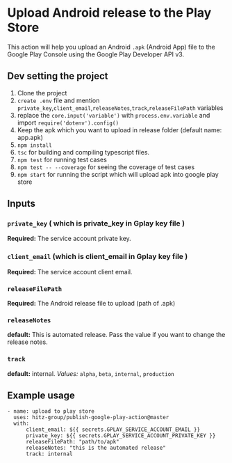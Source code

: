 # Upload Android release to the Play Store

This action will help you upload an Android `.apk` (Android App) file to the Google Play Console using the Google Play Developer API v3.

## Dev setting the project

1) Clone the project
2) `create .env` file and mention `private_key`,`client_email`,`releaseNotes`,`track`,`releaseFilePath` variables
3) replace the `core.input('variable')` with `process.env.variable` and import `require('dotenv').config()`
4) Keep the apk which you want to upload in release folder (default name: app.apk)
5) `npm install`
6) `tsc` for building and compiling typescript files.
7) `npm test` for running test cases
8) `npm test -- --coverage` for seeing the coverage of test cases
9) `npm start` for running the script which will upload apk into google play store

## Inputs

### `private_key` ( which is private_key in Gplay key file )

**Required:** The service account private key.

### `client_email` (which is client_email in Gplay key file )

**Required:** The service account client email.

### `releaseFilePath`

**Required:** The Android release file to upload (path of .apk)

### `releaseNotes`

**default:** This is automated release.
Pass the value if you want to change the release notes.

### `track`

**default:** internal.
_Values:_ `alpha`, `beta`, `internal`, `production`

## Example usage

    - name: upload to play store
      uses: hitz-group/publish-google-play-action@master
      with:
          client_email: ${{ secrets.GPLAY_SERVICE_ACCOUNT_EMAIL }}
          private_key: ${{ secrets.GPLAY_SERVICE_ACCOUNT_PRIVATE_KEY }}
          releaseFilePath: "path/to/apk"
          releaseNotes: "this is the automated release"
          track: internal
